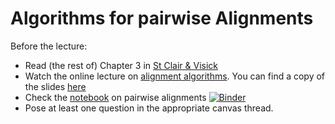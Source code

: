 # Algorithms for pairwise Alignments

Before the lecture:

* Read (the rest of) Chapter 3 in [St Clair & Visick](https://www.jblearning.com/catalog/productdetails/9781284033700/)
* Watch the online lecture on [alignment algorithms](https://youtu.be/ACgY8zI0utk). You can find a copy of the slides [here](slides/Algorithms_for_sequence_alignments.pdf)
* Check the [notebook](https://mybinder.org/v2/gh/statisticalbiotechnology/bb2441/master?filepath=pairwise%2Fpairwise.ipynb
) on pairwise alignments
[![Binder](https://mybinder.org/badge_logo.svg)](https://mybinder.org/v2/gh/statisticalbiotechnology/bb2441/master?filepath=pairwise%2Fpairwise.ipynb)
* Pose at least one question in the appropriate canvas thread.

